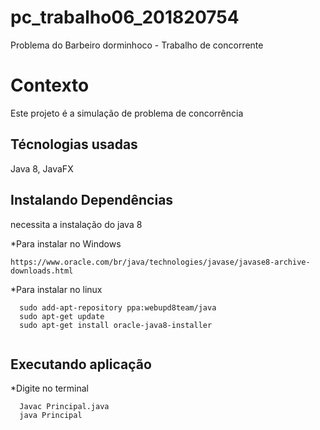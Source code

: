 # pc_trabalho06_201820754
 Problema do Barbeiro dorminhoco - Trabalho de concorrente 


# Contexto
Este projeto é a simulação de problema de concorrência 

## Técnologias usadas

Java 8, JavaFX

## Instalando Dependências

necessita a instalação do java 8

*Para instalar no Windows
```
https://www.oracle.com/br/java/technologies/javase/javase8-archive-downloads.html
  ```
*Para instalar no linux
```
  sudo add-apt-repository ppa:webupd8team/java
  sudo apt-get update
  sudo apt-get install oracle-java8-installer
  
  ```
## Executando aplicação

*Digite no terminal
```
  Javac Principal.java
  java Principal
  
  ```
